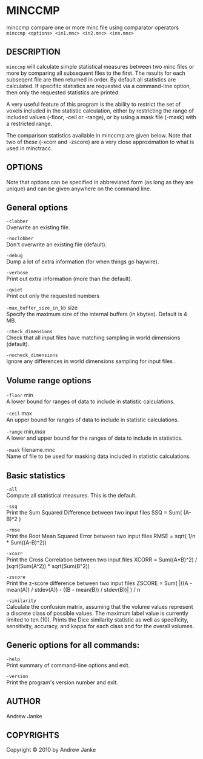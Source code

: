 # MINCCMP

minccmp compare one or more minc file using comparator operators
`minccmp <options> <in1.mnc> <in2.mnc> <inn.mnc>`

## DESCRIPTION

`minccmp` will calculate simple statistical measures between two minc files or more by comparing all subsequent files to the first. The results for each subseqent file are then returned in order. By default all statistics are calculated. If specifitc statistics are requested via a command-line option, then only the requested statistics are printed.

A very useful feature of this program is the ability to restrict the set of voxels included in the statistic calculation, either by restricting the range of included values (-floor, -ceil or -range), or by using a mask file (-mask) with a restricted range.

The comparison statistics available in minccmp are given below. Note that two of these (-xcorr and -zscore) are a very close approximation to what is used in minctracc.

## OPTIONS

Note that options can be specified in abbreviated form (as long as they are unique) and can be given anywhere on the command line.

## General options

`-clobber`  
Overwrite an existing file.

`-noclobber`  
Don't overwrite an existing file (default).

`-debug`  
Dump a lot of extra information (for when things go haywire).

`-verbose`  
Print out extra information (more than the default).

`-quiet`  
Print out only the requested numbers

`-max_buffer_size_in_kb` size  
Specify the maximum size of the internal buffers (in kbytes). Default is 4 MB.

`-check_dimensions`  
Check that all input files have matching sampling in world dimensions (default).

`-nocheck_dimensions`  
Ignore any differences in world dimensions sampling for input files .

## Volume range options

`-floor` min  
A lower bound for ranges of data to include in statistic calculations.

`-ceil` max  
An upper bound for ranges of data to include in statistic calculations.

`-range` min,*max*  
A lower and upper bound for the ranges of data to include in statistics.

`-mask` filename.mnc  
Name of file to be used for masking data included in statistic calculations.

## Basic statistics

`-all`  
Compute all statistical measures. This is the default.

`-ssq`  
Print the Sum Squared Difference between two input files SSQ = Sum( (A-B)^2 )

`-rmse`  
Print the Root Mean Squared Error between two input files RMSE = sqrt( 1/n \* Sum((A-B)^2))

`-xcorr`  
Print the Cross Correlation between two input files XCORR = Sum((A\*B)^2) / (sqrt(Sum(A^2)) \* sqrt(Sum(B^2))

`-zscore`  
Print the z-score difference between two input files ZSCORE = Sum( |((A - mean(A)) / stdev(A)) - ((B - mean(B)) / stdev(B))| ) / n

`-similarity`  
Calculate the confusion matrix, assuming that the volume values represent a discrete class of possible values. The maximum label value is currently limited to ten (10). Prints the Dice similarity statistic as well as specificity, sensitivity, accuracy, and kappa for each class and for the overall volumes.

## Generic options for all commands:

`-help`  
Print summary of command-line options and exit.

`-version`  
Print the program's version number and exit.

## AUTHOR

Andrew Janke

## COPYRIGHTS

Copyright © 2010 by Andrew Janke
